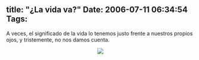 title: "¿La vida va?"
Date: 2006-07-11 06:34:54
Tags: 
---
A veces, el significado de la vida lo tenemos justo frente a nuestros propios ojos, y tristemente, no nos damos cuenta.

<p align="center"><img src="http://upload.wikimedia.org/math/2/6/e/26e5cd1a5e4b0e59b7605f4668b3e3ed.png"/></p>
